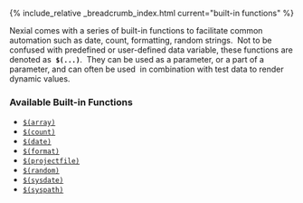 {% include_relative _breadcrumb_index.html current="built-in functions" %}

Nexial comes with a series of built-in functions to facilitate common automation such as date, count, formatting, 
random strings.  Not to be confused with predefined or user-defined data variable, these functions are denoted as 
**`$(...)`**.  They can be used as a parameter, or a part of a parameter, and can often be used  in combination with 
test data to render dynamic values.

### Available Built-in Functions
- [`$(array)`]($(array))
- [`$(count)`]($(count))
- [`$(date)`]($(date))
- [`$(format)`]($(format))
- [`$(projectfile)`]($(projectfile))
- [`$(random)`]($(random))
- [`$(sysdate)`]($(sysdate))
- [`$(syspath)`]($(syspath))
